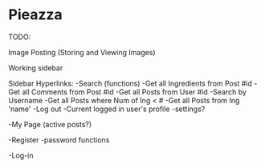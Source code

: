 Pieazza
=======

TODO:

Image Posting (Storing and Viewing Images)

Working sidebar

Sidebar Hyperlinks:
-Search (functions)
	-Get all Ingredients from Post #id
	-Get all Comments from Post #id
	-Get all Posts from User #id
	-Search by Username
	-Get all Posts where Num of Ing < #
	-Get all Posts from Ing 'name'
-Log out
-Current logged in user's profile
-settings?

-My Page (active posts?)

-Register
	-password functions

-Log-in
